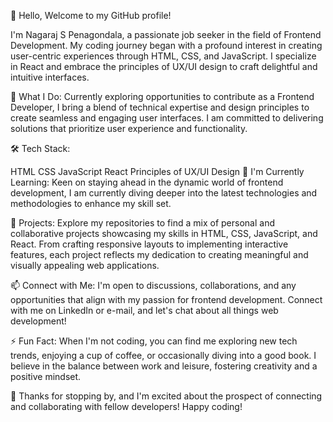 👋 Hello, Welcome to my GitHub profile!

I'm Nagaraj S Penagondala, a passionate job seeker in the field of Frontend Development. My coding journey began with a profound interest in creating user-centric experiences through HTML, CSS, and JavaScript. I specialize in React and embrace the principles of UX/UI design to craft delightful and intuitive interfaces.

🚀 What I Do:
Currently exploring opportunities to contribute as a Frontend Developer, I bring a blend of technical expertise and design principles to create seamless and engaging user interfaces. I am committed to delivering solutions that prioritize user experience and functionality.

🛠️ Tech Stack:

HTML
CSS
JavaScript
React
Principles of UX/UI Design
🌱 I'm Currently Learning:
Keen on staying ahead in the dynamic world of frontend development, I am currently diving deeper into the latest technologies and methodologies to enhance my skill set.

🔭 Projects:
Explore my repositories to find a mix of personal and collaborative projects showcasing my skills in HTML, CSS, JavaScript, and React. From crafting responsive layouts to implementing interactive features, each project reflects my dedication to creating meaningful and visually appealing web applications.

📫 Connect with Me:
I'm open to discussions, collaborations, and any opportunities that align with my passion for frontend development. Connect with me on LinkedIn or e-mail, and let's chat about all things web development!

⚡ Fun Fact:
When I'm not coding, you can find me exploring new tech trends, enjoying a cup of coffee, or occasionally diving into a good book. I believe in the balance between work and leisure, fostering creativity and a positive mindset.

🙏 Thanks for stopping by, and I'm excited about the prospect of connecting and collaborating with fellow developers! Happy coding!

<!---
nagarajsp24/nagarajsp24 is a ✨ special ✨ repository because its `README.md` (this file) appears on your GitHub profile.
You can click the Preview link to take a look at your changes.
--->
